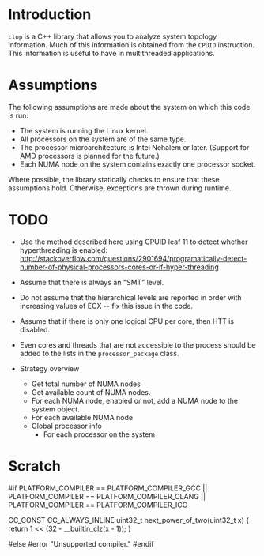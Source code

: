 <!--
  ** File Name: README.md
  ** Author:    Aditya Ramesh
  ** Date:      07/29/2014
  ** Contact:   _@adityaramesh.com
-->

# Introduction

`ctop` is a C++ library that allows you to analyze system topology information.
Much of this information is obtained from the `CPUID` instruction. This
information is useful to have in multithreaded applications.

# Assumptions

The following assumptions are made about the system on which this code is run:
  - The system is running the Linux kernel.
  - All processors on the system are of the same type.
  - The processor microarchitecture is Intel Nehalem or later. (Support for AMD
  processors is planned for the future.)
  - Each NUMA node on the system contains exactly one processor socket.

Where possible, the library statically checks to ensure that these assumptions
hold. Otherwise, exceptions are thrown during runtime.

# TODO

- Use the method described here using CPUID leaf 11 to detect whether
hyperthreading is enabled:
http://stackoverflow.com/questions/2901694/programatically-detect-number-of-physical-processors-cores-or-if-hyper-threading

- Assume that there is always an "SMT" level.
- Do not assume that the hierarchical levels are reported in order with
increasing values of ECX -- fix this issue in the code.
- Assume that if there is only one logical CPU per core, then HTT is disabled.
- Even cores and threads that are not accessible to the process should be added
to the lists in the `processor_package` class.

- Strategy overview
  - Get total number of NUMA nodes
  - Get available count of NUMA nodes.
  - For each NUMA node, enabled or not, add a NUMA node to the system object.
  - For each available NUMA node
  - Global processor info
    - For each processor on the system

# Scratch

#if PLATFORM_COMPILER == PLATFORM_COMPILER_GCC || \
    PLATFORM_COMPILER == PLATFORM_COMPILER_CLANG || \
    PLATFORM_COMPILER == PLATFORM_COMPILER_ICC

CC_CONST CC_ALWAYS_INLINE uint32_t 
next_power_of_two(uint32_t x)
{
	return 1 << (32 - __builtin_clz(x - 1));
}

#else
	#error "Unsupported compiler."
#endif

